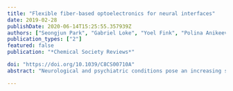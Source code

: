 ```yaml
---
title: "Flexible fiber-based optoelectronics for neural interfaces"
date: 2019-02-28
publishDate: 2020-06-14T15:25:55.357939Z
authors: ["Seongjun Park", "Gabriel Loke", "Yoel Fink", "Polina Anikeeva"]
publication_types: ["2"]
featured: false
publication: "*Chemical Society Reviews*"

doi: "https://doi.org/10.1039/C8CS00710A"
abstract: "Neurological and psychiatric conditions pose an increasing socioeconomic burden on our aging society. Our ability to understand and treat these conditions relies on the development of reliable tools to study the dynamics of the underlying neural circuits. Despite significant progress in approaches and devices to sense and modulate neural activity, further refinement is required on the spatiotemporal resolution, cell-type selectivity, and long-term stability of neural interfaces. Guided by the principles of neural transduction and by the materials properties of the neural tissue, recent advances in neural interrogation approaches rely on flexible and multifunctional devices. Among these approaches, multimaterial fibers have emerged as integrated tools for sensing and delivering of multiple signals to and from the neural tissue. Fiber-based neural probes are produced by thermal drawing process, which is the manufacturing approach used in optical fiber fabrication. This technology allows straightforward incorporation of multiple functional components into microstructured fibers at the level of their macroscale models, preforms, with a wide range of geometries. Here we will introduce the multimaterial fiber technology, its applications in engineering fields, and its adoption for the design of multifunctional and flexible neural interfaces. We will discuss examples of fiber-based neural probes tailored to the electrophysiological recording, optical neuromodulation, and delivery of drugs and genes into the rodent brain and spinal cord, as well as their emerging use for studies of nerve growth and repair."

---
```


